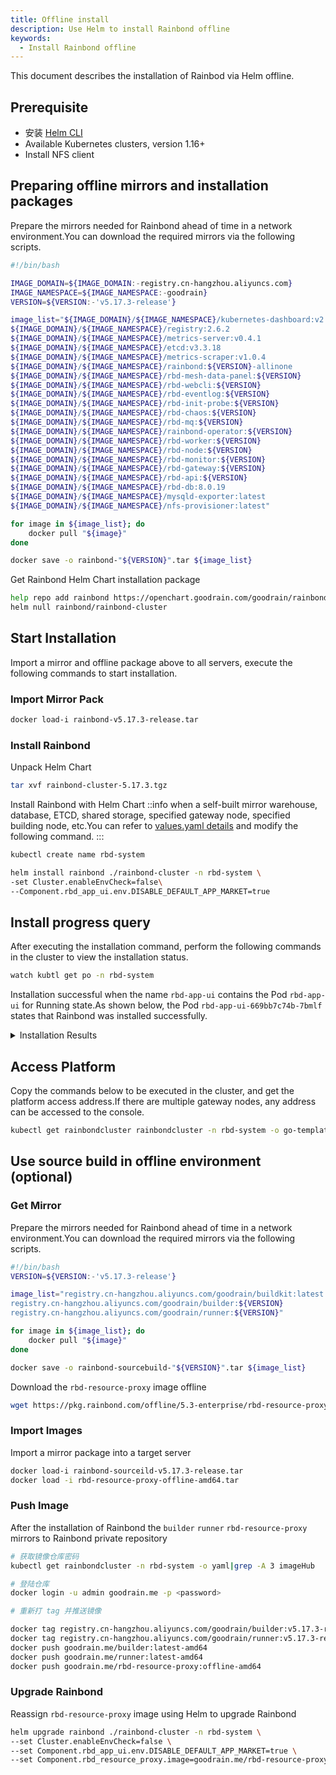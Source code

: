```yaml
---
title: Offline install
description: Use Helm to install Rainbond offline
keywords:
  - Install Rainbond offline
---
```


This document describes the installation of Rainbod via Helm offline.

## Prerequisite

- 安装 [Helm CLI](https://helm.sh/docs/intro/install/)
- Available Kubernetes clusters, version 1.16+
- Install NFS client

## Preparing offline mirrors and installation packages

Prepare the mirrors needed for Rainbond ahead of time in a network environment.You can download the required mirrors via the following scripts.

```bash title="vim download_rbd_images.sh"
#!/bin/bash

IMAGE_DOMAIN=${IMAGE_DOMAIN:-registry.cn-hangzhou.aliyuncs.com}
IMAGE_NAMESPACE=${IMAGE_NAMESPACE:-goodrain}
VERSION=${VERSION:-'v5.17.3-release'}

image_list="${IMAGE_DOMAIN}/${IMAGE_NAMESPACE}/kubernetes-dashboard:v2.6.1
${IMAGE_DOMAIN}/${IMAGE_NAMESPACE}/registry:2.6.2
${IMAGE_DOMAIN}/${IMAGE_NAMESPACE}/metrics-server:v0.4.1
${IMAGE_DOMAIN}/${IMAGE_NAMESPACE}/etcd:v3.3.18
${IMAGE_DOMAIN}/${IMAGE_NAMESPACE}/metrics-scraper:v1.0.4
${IMAGE_DOMAIN}/${IMAGE_NAMESPACE}/rainbond:${VERSION}-allinone
${IMAGE_DOMAIN}/${IMAGE_NAMESPACE}/rbd-mesh-data-panel:${VERSION}
${IMAGE_DOMAIN}/${IMAGE_NAMESPACE}/rbd-webcli:${VERSION}
${IMAGE_DOMAIN}/${IMAGE_NAMESPACE}/rbd-eventlog:${VERSION}
${IMAGE_DOMAIN}/${IMAGE_NAMESPACE}/rbd-init-probe:${VERSION}
${IMAGE_DOMAIN}/${IMAGE_NAMESPACE}/rbd-chaos:${VERSION}
${IMAGE_DOMAIN}/${IMAGE_NAMESPACE}/rbd-mq:${VERSION}
${IMAGE_DOMAIN}/${IMAGE_NAMESPACE}/rainbond-operator:${VERSION}
${IMAGE_DOMAIN}/${IMAGE_NAMESPACE}/rbd-worker:${VERSION}
${IMAGE_DOMAIN}/${IMAGE_NAMESPACE}/rbd-node:${VERSION}
${IMAGE_DOMAIN}/${IMAGE_NAMESPACE}/rbd-monitor:${VERSION}
${IMAGE_DOMAIN}/${IMAGE_NAMESPACE}/rbd-gateway:${VERSION}
${IMAGE_DOMAIN}/${IMAGE_NAMESPACE}/rbd-api:${VERSION}
${IMAGE_DOMAIN}/${IMAGE_NAMESPACE}/rbd-db:8.0.19
${IMAGE_DOMAIN}/${IMAGE_NAMESPACE}/mysqld-exporter:latest
${IMAGE_DOMAIN}/${IMAGE_NAMESPACE}/nfs-provisioner:latest"

for image in ${image_list}; do
    docker pull "${image}"
done

docker save -o rainbond-"${VERSION}".tar ${image_list}
```

Get Rainbond Helm Chart installation package

```bash
help repo add rainbond https://openchart.goodrain.com/goodrain/rainbond
helm null rainbond/rainbond-cluster
```

## Start Installation

Import a mirror and offline package above to all servers, execute the following commands to start installation.

### Import Mirror Pack

```bash
docker load-i rainbond-v5.17.3-release.tar
```

### Install Rainbond

Unpack Helm Chart

```bash
tar xvf rainbond-cluster-5.17.3.tgz
```

Install Rainbond
with Helm Chart ::info
when a self-built mirror warehouse, database, ETCD, shared storage, specified gateway node, specified building node, etc.You can refer to [values.yaml details](/docs/installation/install-with-helm/vaules-config) and modify the following command.
:::

```bash
kubectl create name rbd-system

helm install rainbond ./rainbond-cluster -n rbd-system \
-set Cluster.enableEnvCheck=false\
--Component.rbd_app_ui.env.DISABLE_DEFAULT_APP_MARKET=true
```

## Install progress query

After executing the installation command, perform the following commands in the cluster to view the installation status.

```bash
watch kubtl get po -n rbd-system
```

Installation successful when the name `rbd-app-ui` contains the Pod `rbd-app-ui` for Running state.As shown below, the Pod `rbd-app-ui-669bb7c74b-7bmlf` states that Rainbond was installed successfully.

<details>
<summary>Installation Results</summary>

```bash
NAME                                         READY   STATUS      RESTARTS   AGE
nfs-provisioner-0                            1/1     Running     0          14d
rbd-etcd-0                                   1/1     Running     0          14d
rbd-hub-64777d89d8-l56d8                     1/1     Running     0          14d
rbd-gateway-76djb                            1/1     Running     0          14d
dashboard-metrics-scraper-7db45b8bb4-tcgxd   1/1     Running     0          14d
rbd-mq-6b847d874b-j5jg2                      1/1     Running     0          14d
rbd-webcli-76b54fd7f6-jrcdj                  1/1     Running     0          14d
kubernetes-dashboard-fbd4fb949-2qsn9         1/1     Running     0          14d
rbd-resource-proxy-547874f4d7-dh8bv          1/1     Running     0          14d
rbd-monitor-0                                1/1     Running     0          14d
rbd-db-0                                     2/2     Running     0          14d
rbd-eventlog-0                               1/1     Running     0          14d
rbd-app-ui-669bb7c74b-7bmlf                  1/1     Running     0          7d12h
rbd-app-ui-migrations--1-hp2qg               0/1     Completed   0          14d
rbd-worker-679fd44bc7-n6lvg                  1/1     Running     0          9d
rbd-node-jhfzc                               1/1     Running     0          9d
rainbond-operator-7978d4d695-ws8bz           1/1     Running     0          9d
rbd-chaos-nkxw7                              1/1     Running     0          8d
rbd-api-5d8bb8d57d-djx2s                     1/1     Running     0          47h
```

</details>

## Access Platform

Copy the commands below to be executed in the cluster, and get the platform access address.If there are multiple gateway nodes, any address can be accessed to the console.

```bash
kubectl get rainbondcluster rainbondcluster -n rbd-system -o go-template --template='{{range.spec.gatewayIngressIPs}}{{.}}:7070{{printf "\n"}}{{end}}'
```

## Use source build in offline environment (optional)

### Get Mirror

Prepare the mirrors needed for Rainbond ahead of time in a network environment.You can download the required mirrors via the following scripts.

```bash title="vim download_rbd_images_sourcebuild.sh"
#!/bin/bash
VERSION=${VERSION:-'v5.17.3-release'}

image_list="registry.cn-hangzhou.aliyuncs.com/goodrain/buildkit:latest
registry.cn-hangzhou.aliyuncs.com/goodrain/builder:${VERSION}
registry.cn-hangzhou.aliyuncs.com/goodrain/runner:${VERSION}"

for image in ${image_list}; do
    docker pull "${image}"
done

docker save -o rainbond-sourcebuild-"${VERSION}".tar ${image_list}
```

Download the `rbd-resource-proxy` image offline

```bash
wget https://pkg.rainbond.com/offline/5.3-enterprise/rbd-resource-proxy-offline-amd64.tar
```

### Import Images

Import a mirror package into a target server

```bash
docker load-i rainbond-sourceild-v5.17.3-release.tar
docker load -i rbd-resource-proxy-offline-amd64.tar
```

### Push Image

After the installation of Rainbond the `builder` `runner` `rbd-resource-proxy` mirrors to Rainbond private repository

```bash
# 获取镜像仓库密码
kubectl get rainbondcluster -n rbd-system -o yaml|grep -A 3 imageHub

# 登陆仓库
docker login -u admin goodrain.me -p <password>

# 重新打 tag 并推送镜像

docker tag registry.cn-hangzhou.aliyuncs.com/goodrain/builder:v5.17.3-release goodrain.me/builder:latest-amd64
docker tag registry.cn-hangzhou.aliyuncs.com/goodrain/runner:v5.17.3-release goodrain.me/runner:latest-amd64
docker push goodrain.me/builder:latest-amd64
docker push goodrain.me/runner:latest-amd64
docker push goodrain.me/rbd-resource-proxy:offline-amd64
```

### Upgrade Rainbond

Reassign `rbd-resource-proxy` image using Helm to upgrade Rainbond

```bash
helm upgrade rainbond ./rainbond-cluster -n rbd-system \
--set Cluster.enableEnvCheck=false \
--set Component.rbd_app_ui.env.DISABLE_DEFAULT_APP_MARKET=true \
--set Component.rbd_resource_proxy.image=goodrain.me/rbd-resource-proxy:offline-amd64
```
